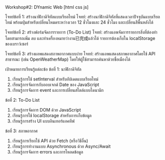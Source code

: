 Workshop#2: DYnamic Web [html css js]

โจทย์ข้อที่ 1: สร้างนาฬิกาดิจิทัลแบบเรียลไทม์
โจทย์: สร้างนาฬิกาดิจิทัลที่แสดงเวลาปัจจุบันแบบเรียลไทม์ พร้อมปุ่มสำหรับเปลี่ยนโหมดระหว่างเวลา 12 ชั่วโมงและ 24 ชั่วโมง และเปลี่ยนสีพื้นหลังได้

โจทย์ข้อที่ 2: สร้างฟอร์มจัดการรายการ (To-Do List)
โจทย์: สร้างแอพจัดการรายการสิ่งที่ต้องทำ โดยสามารถเพิ่ม ลบ และทำเครื่องหมายว่างาน已完成แล้วได้ รายการต้องเก็บใน localStorage ของเบราว์เซอร์

โจทย์ข้อที่ 3: สร้างแอพแสดงสภาพอากาศแบบง่าย
โจทย์: สร้างแอพแสดงสภาพอากาศโดยใช้ API สาธารณะ (เช่น OpenWeatherMap) โดยให้ผู้ใช้สามารถค้นหาด้วยชื่อเมืองได้

เป้าหมายการเรียนรู้แต่ละข้อ
ข้อที่ 1: นาฬิกาดิจิทัล
1. เรียนรู้การใช้ setInterval สำหรับอัปเดตแบบเรียลไทม์
2. เรียนรู้การจัดการกับออบเจกต์ Date ของ JavaScript
3. เรียนรู้การจัดการ event และการเปลี่ยนสไตล์แบบไดนามิก

ข้อที่ 2: To-Do List
1. เรียนรู้การจัดการ DOM ด้วย JavaScript
2. เรียนรู้การใช้ localStorage สำหรับการเก็บข้อมูล
3. เรียนรู้การสร้าง UI แบบอินเทอร์แอคทีฟ

ข้อที่ 3: สภาพอากาศ
1. เรียนรู้การเรียกใช้ API ด้วย Fetch (หรือวิธีอื่น)
2. เรียนรู้การทำงานแบบ Asynchronous ด้วย Async/Await
3. เรียนรู้การจัดการ errors และการโหลดข้อมูล